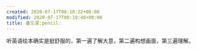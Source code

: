 ```yaml
---
created: 2020-07-17T08:18:22+08:00
modified: 2020-07-17T08:19:48+08:00
title: 备忘录:pencil:
---
```


听英语绘本确实是挺舒服的，第一遍了解大意，第二遍构想画面，第三遍理解。